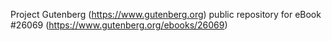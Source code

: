 Project Gutenberg (https://www.gutenberg.org) public repository for eBook #26069 (https://www.gutenberg.org/ebooks/26069)
